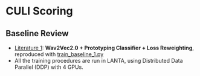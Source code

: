 # CULI Scoring

## Baseline Review
* [Literature 1](https://aclanthology.org/2024.findings-naacl.86.pdf): **Wav2Vec2.0 + Prototyping Classifier + Loss Reweighting**, reproduced with [train_baseline_1.py](https://github.com/tanntnny/culi-scoring/blob/main/scripts/train_baseline_1.py)
* All the training procedures are run in LANTA, using Distributed Data Parallel (DDP) with 4 GPUs.